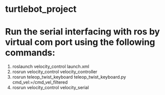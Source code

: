 # turtlebot_project
   
# Run the serial interfacing with ros by virtual com port using the following commands:   
1) roslaunch velocity_control launch.xml   
2) rosrun velocity_control velocity_controller   
3) rosrun teleop_twist_keyboard teleop_twist_keyboard.py cmd_vel:=/cmd_vel_filtered   
4) rosrun velocity_control velocity_serial   
